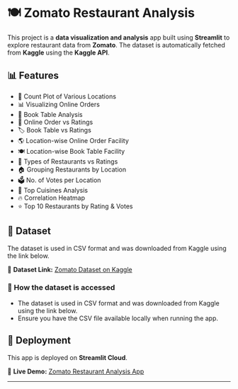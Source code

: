 # 🍽 Zomato Restaurant Analysis  

This project is a **data visualization and analysis** app built using **Streamlit** to explore restaurant data from **Zomato**. The dataset is automatically fetched from **Kaggle** using the **Kaggle API**.  

## 📊 Features  
- 📍 Count Plot of Various Locations  
- 📊 Visualizing Online Orders  
- 📅 Book Table Analysis  
- 🔄 Online Order vs Ratings  
- 🏷️ Book Table vs Ratings  
- 🌎 Location-wise Online Order Facility  
- 🍽️ Location-wise Book Table Facility  
- 🍔 Types of Restaurants vs Ratings  
- 🏠 Grouping Restaurants by Location  
- 🗳️ No. of Votes per Location  
- 🍜 Top Cuisines Analysis  
- 🔥 Correlation Heatmap  
- ⭐ Top 10 Restaurants by Rating & Votes  

## 📂 Dataset  
The dataset is used in CSV format and was downloaded from Kaggle using the link below.

🔗 **Dataset Link:** [Zomato Dataset on Kaggle](https://www.kaggle.com/datasets/priyaljain12/zomato-dataset-for-restaurant-analysis)  

### 🔗 How the dataset is accessed  

- The dataset is used in CSV format and was downloaded from Kaggle using the link below.
- Ensure you have the CSV file available locally when running the app.


## 🚀 Deployment  
This app is deployed on **Streamlit Cloud**.  

🔗 **Live Demo:** [Zomato Restaurant Analysis App](https://zomato--analysis.streamlit.app/)  

---  
